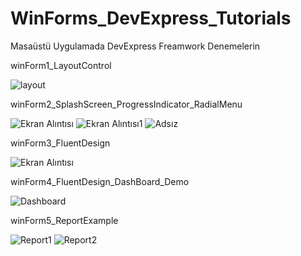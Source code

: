# WinForms_DevExpress_Tutorials
 Masaüstü Uygulamada DevExpress Freamwork Denemelerin
 
 winForm1_LayoutControl
 
![layout](https://user-images.githubusercontent.com/56175888/137285401-d9eca91e-6045-43bb-ad48-66c2eab833c6.PNG)

winForm2_SplashScreen_ProgressIndicator_RadialMenu

![Ekran Alıntısı](https://user-images.githubusercontent.com/56175888/137313615-b4efb9a1-db5b-418f-8987-7b643f68f3c7.PNG)
![Ekran Alıntısı1](https://user-images.githubusercontent.com/56175888/137313621-f9969cf4-1e79-4c44-958c-7d085f133647.PNG)
![Adsız](https://user-images.githubusercontent.com/56175888/137313628-6b9c1bb2-ec30-409e-99ae-a45792e47a2b.png)

winForm3_FluentDesign

![Ekran Alıntısı](https://user-images.githubusercontent.com/56175888/137324416-91e0d7af-9681-464e-a123-d2476f03c695.PNG)

winForm4_FluentDesign_DashBoard_Demo

![Dashboard](https://user-images.githubusercontent.com/56175888/137333328-55e11789-14d0-4477-b3f0-fb1008cef2e4.png)

winForm5_ReportExample

![Report1](https://user-images.githubusercontent.com/56175888/137340041-99a792fe-7348-44e6-b277-8fe02b42583a.png)
![Report2](https://user-images.githubusercontent.com/56175888/137340044-0c8803ef-f02a-4a15-8024-1eb42f19ae4c.png)
